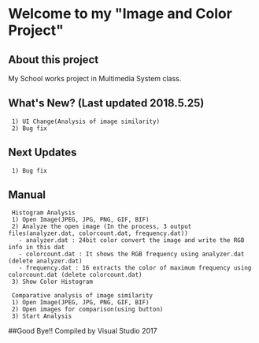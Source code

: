 # Welcome to my "Image and Color Project"
## About this project
My School works project in Multimedia System class.
## What's New? (Last updated 2018.5.25)
```
 1) UI Change(Analysis of image similarity)
 2) Bug fix
```
## Next Updates
```
 1) Bug fix
```
## Manual
```
 Histogram Analysis
 1) Open Image(JPEG, JPG, PNG, GIF, BIF)
 2) Analyze the open image (In the process, 3 output files(analyzer.dat, colorcount.dat, frequency.dat))
   - analyzer.dat : 24bit color convert the image and write the RGB info in this dat
   - colorcount.dat : It shows the RGB frequency using analyzer.dat (delete analyzer.dat)
   - frequency.dat : 16 extracts the color of maximum frequency using colorcount.dat (delete colorcount.dat)
 3) Show Color Histogram

 Comparative analysis of image similarity
 1) Open Image(JPEG, JPG, PNG, GIF, BIF)
 2) Open images for comparison(using button)
 3) Start Analysis
```
##Good Bye!!
Compiled by Visual Studio 2017
